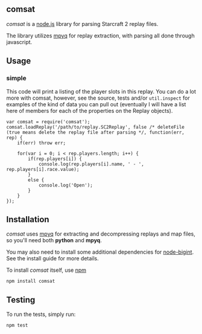 ## comsat
_comsat_ is a [node.js](http://nodejs.org) library for parsing Starcraft 2 replay files.

The library utilizes [mpyq](https://github.com/iamteem/mpyq) for replay extraction, with parsing all done through javascript.

## Usage

### simple
This code will print a listing of the player slots in this replay. You can do a lot more with comsat, however, see the source, tests and/or `util.inspect` for examples of the kind of data you can pull out (eventually I will have a list here of members for each of the properties on the Replay objects).

    var comsat = require('comsat');
    comsat.loadReplay('/path/to/replay.SC2Replay', false /* deleteFile (true means delete the replay file after parsing */, function(err, rep) {
        if(err) throw err;

        for(var i = 0; i < rep.players.length; i++) {
            if(rep.players[i]) {
                console.log(rep.players[i].name, ' - ', rep.players[i].race.value);
            }
            else {
                console.log('Open');
            }
        }
    });

## Installation
_comsat_ uses [mpyq](https://github.com/iamteem/mpyq) for extracting and decompressing replays and map files, so you'll need both **python** and **mpyq**.

You may also need to install some additional dependencies for [node-bigint](https://github.com/substack/node-bigint). See the install guide for more details.

To install _comsat_ itself, use [npm](http://npmjs.org/)

    npm install comsat

## Testing
To run the tests, simply run:

    npm test
